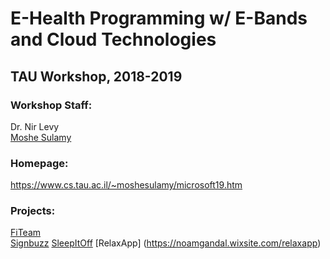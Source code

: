 # E-Health Programming w/ E-Bands and Cloud Technologies
## TAU Workshop, 2018-2019
### Workshop Staff:
Dr. Nir Levy  
[Moshe Sulamy](https://www.cs.tau.ac.il/~moshesulamy/)

### Homepage:
https://www.cs.tau.ac.il/~moshesulamy/microsoft19.htm

### Projects:
[FiTeam](https://fiteamtau.wixsite.com/fiteam)  
[Signbuzz](https://benhausman.wixsite.com/signbuzz)
[SleepItOff](https://grishal012.wixsite.com/website)
[RelaxApp] (https://noamgandal.wixsite.com/relaxapp)
